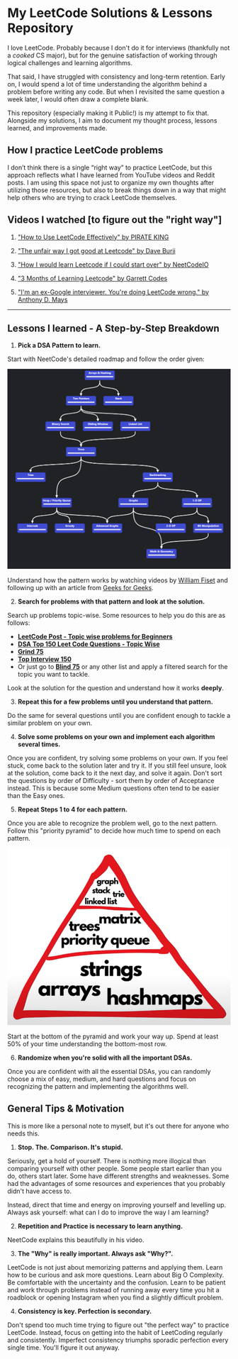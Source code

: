 # My LeetCode Solutions & Lessons Repository


I love LeetCode. Probably because I don't do it for interviews (thankfully not a *cooked* CS major), but for the genuine satisfaction of working through logical challenges and learning algorithms.

That said, I have struggled with consistency and long-term retention. Early on, I would spend a lot of time understanding the algorithm behind a problem before writing any code. But when I revisited the same question a week later, I would often draw a complete blank.

This repository (especially making it Public!) is my attempt to fix that. Alongside my solutions, I aim to document my thought process, lessons learned, and improvements made.

## How I practice LeetCode problems

I don’t think there is a single “right way” to practice LeetCode, but this approach reflects what I have learned from YouTube videos and Reddit posts. I am using this space not just to organize my own thoughts after utilizing those resources, but also to break things down in a way that might help others who are trying to crack LeetCode themselves.

## Videos I watched [to figure out the "right way"]

1. ["How to Use LeetCode Effectively" by PIRATE KING](https://www.youtube.com/watch?v=IB_F10twtvY)

2. ["The unfair way I got good at Leetcode" by Dave Burji](https://www.youtube.com/watch?v=GPIuPRqDGG8&t=76s)

3. ["How I would learn Leetcode if I could start over" by NeetCodeIO](https://www.youtube.com/watch?v=aHZW7TuY_yo&t=747s)

4. ["3 Months of Learning Leetcode" by Garrett Codes](https://www.youtube.com/watch?v=wufc6w8fqvY)

5. ["I'm an ex-Google interviewer. You're doing LeetCode wrong." by Anthony D. Mays](https://www.youtube.com/watch?v=Cq7eND5KSPk)


---

## Lessons I learned - A Step-by-Step Breakdown

1. **Pick a DSA Pattern to learn.**

Start with NeetCode's detailed roadmap and follow the order given:

![NeetCode's roadmap](neetcode_roadmap.png)

Understand how the pattern works by watching videos by [William Fiset](https://www.youtube.com/@WilliamFiset-videos) and following up with an article from [Geeks for Geeks](https://www.geeksforgeeks.org/dsa-tutorial-learn-data-structures-and-algorithms/). 

2. **Search for problems with that pattern and look at the solution.**

Search up problems topic-wise. Some resources to help you do this are as follows:

- **[LeetCode Post - Topic wise problems for Beginners](https://leetcode.com/discuss/post/448024/topic-wise-problems-for-beginners-by-yas-tlx4/)**
- **[DSA Top 150 Leet Code Questions - Topic Wise](https://www.studocu.com/in/document/vivekanandha-college-of-technology-for-women/mathematics/dsa-top-150-leet-code-questions-topic-wise/39876637)**
- **[Grind 75](https://www.techinterviewhandbook.org/grind75/)**
- **[Top Interview 150](https://leetcode.com/studyplan/top-interview-150/)**
- Or just go to **[Blind 75](https://leetcode.com/problem-list/oizxjoit/)** or any other list and apply a filtered search for the topic you want to tackle.

Look at the solution for the question and understand how it works **deeply**.

3. **Repeat this for a few problems until you understand that pattern.**

Do the same for several questions until you are confident enough to tackle a similar problem on your own. 

4. **Solve some problems on your own and implement each algorithm several times.**

Once you are confident, try solving some problems on your own. If you feel stuck, come back to the solution later and try it. If you still feel unsure, look at the solution, come back to it the next day, and solve it again. Don't sort the questions by order of Difficulty - sort them by order of Acceptance instead. This is because some Medium questions often tend to be easier than the Easy ones.

5. **Repeat Steps 1 to 4 for each pattern.**

Once you are able to recognize the problem well, go to the next pattern. Follow this "priority pyramid" to decide how much time to spend on each pattern.

![A priority pyramid for deciding how much time to spend on each pattern](priorityPyramid.png)

Start at the bottom of the pyramid and work your way up. Spend at least 50% of your time understanding the bottom-most row.

6. **Randomize when you're solid with all the important DSAs.**

Once you are confident with all the essential DSAs, you can randomly choose a mix of easy, medium, and hard questions and focus on recognizing the pattern and implementing the algorithms well.


## General Tips & Motivation

This is more like a personal note to myself, but it's out there for anyone who needs this.

1. **Stop. The. Comparison. It's stupid.**

Seriously, get a hold of yourself. There is nothing more illogical than comparing yourself with other people. Some people start earlier than you do, others start later. Some have different strengths and weaknesses. Some had the advantages of some resources and experiences that you probably didn't have access to. 

Instead, direct that time and energy on improving yourself and levelling up. Always ask yourself: what can I do to improve the way I am learning?

2. **Repetition and Practice is necessary to learn anything.**

NeetCode explains this beautifully in his video.

3. **The "Why" is really important. Always ask "Why?".**

LeetCode is not just about memorizing patterns and applying them. Learn how to be curious and ask more questions. Learn about Big O Complexity. Be comfortable with the uncertainty and the confusion. Learn to be patient and work through problems instead of running away every time you hit a roadblock or opening Instagram when you find a slightly difficult problem.

4. **Consistency is key. Perfection is secondary.**

Don't spend too much time trying to figure out "the perfect way" to practice LeetCode. Instead, focus on getting into the habit of LeetCoding regularly and consistently. Imperfect consistency triumphs sporadic perfection every single time. You'll figure it out anyway.
